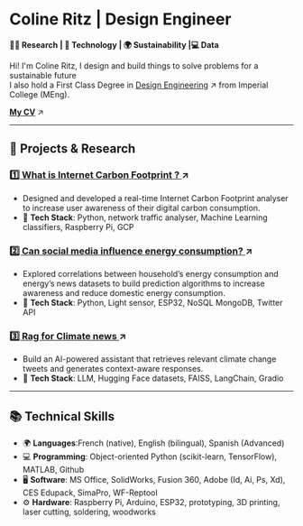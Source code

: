 # Coline Ritz | Design Engineer

**👩‍🔬 Research | 🤖 Technology | 🌍 Sustainability |💻 Data**  

Hi! I'm Coline Ritz, I design and build things to solve problems for a sustainable future   
I also hold a First Class Degree in [Design Engineering](https://www.imperial.ac.uk/study/courses/undergraduate/design-engineering/) ↗ from Imperial College (MEng).


**[My CV](https://github.com/user-attachments/files/18988028/CV.pdf)** ↗

---
## 📌 **Projects & Research**  
### [**1️⃣ What is Internet Carbon Footprint ?** ](https://github.com/cocoritzy/Internet-carbon-footprint)↗
* Designed and developed a real-time Internet Carbon Footprint analyser to increase user awareness of their digital carbon consumption.
* 🔹 **Tech Stack**: Python, network traffic analyser, Machine Learning classifiers, Raspberry Pi, GCP

### [**2️⃣ Can social media influence energy consumption?** ](https://github.com/cocoritzy/Energy-prediction-algorithms)↗
* Explored correlations between household’s energy consumption and energy’s news datasets to build prediction algorithms to increase awareness and reduce domestic energy consumption.
* 🔹 **Tech Stack**: Python, Light sensor, ESP32, NoSQL MongoDB, Twitter API

### [**3️⃣ Rag for Climate news**  ](https://github.com/cocoritzy/RAG-for-climate-change)↗
* Build an AI-powered assistant that retrieves relevant climate change tweets and generates context-aware responses.
* 🔹 **Tech Stack**: LLM, Hugging Face datasets, FAISS, LangChain, Gradio 

---

## 📚 **Technical Skills**
- 🌍 **Languages**:French (native), English (bilingual), Spanish (Advanced)  
- 💻 **Programming**: Object-oriented Python (scikit-learn, TensorFlow), MATLAB, Github  
- 🖥️ **Software**: MS Office, SolidWorks, Fusion 360, Adobe (Id, Ai, Ps, Xd), CES Edupack, SimaPro, WF-Reptool  
- ⚙️ **Hardware**: Raspberry Pi, Arduino, ESP32, prototyping, 3D printing, laser cutting, soldering, woodworks  


